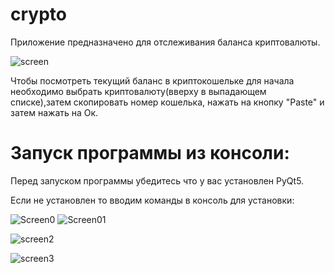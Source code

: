 # crypto
Приложение предназначено для отслеживания баланса криптовалюты.

![screen](https://user-images.githubusercontent.com/36957591/184065930-5b363f9e-7447-4168-b942-55a7ee5f1fdc.png)

Чтобы посмотреть текущий баланс в криптокошельке для начала необходимо выбрать криптовалюту(вверху в выпадающем списке),затем скопировать номер кошелька, нажать на кнопку "Paste" и затем нажать на Ок.

# Запуск программы из консоли:

Перед запуском программы убедитесь что у вас установлен PyQt5.

Если не установлен то вводим команды в консоль для установки:

![Screen0](https://user-images.githubusercontent.com/36957591/189531773-541815e5-8d98-426e-a170-6b3777d0bdcf.png)
![Screen01](https://user-images.githubusercontent.com/36957591/189531784-a81b9173-8b9c-49a9-bc31-2e5facf911f3.png)

![screen2](https://user-images.githubusercontent.com/36957591/184067760-e26f6505-5773-4c67-96ec-a0492f50e109.png)

![screen3](https://user-images.githubusercontent.com/36957591/184067785-029433bb-2613-44f8-9a32-a0e55b37ce71.png)



